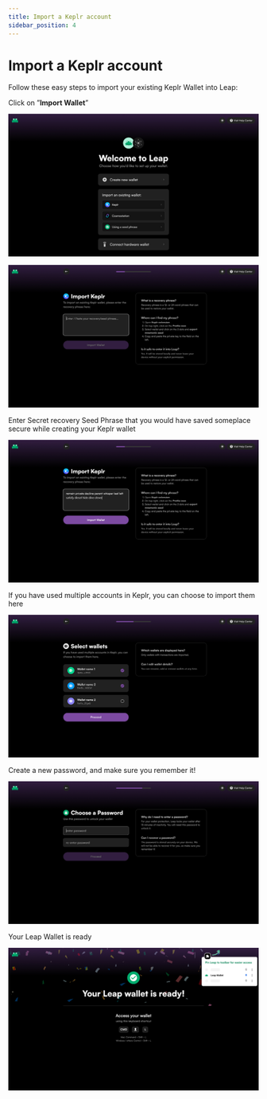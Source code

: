 ```yaml
---
title: Import a Keplr account
sidebar_position: 4
---
```


# Import a Keplr account

Follow these easy steps to import your existing Keplr Wallet into Leap:

Click on ”**Import Wallet**”

![](/img/leap/import-keplr-1.png)

![](/img/leap/import-keplr-2.png)

Enter Secret recovery Seed Phrase that you would have saved someplace secure while creating your Keplr wallet

![](/img/leap/import-keplr-3.png)

If you have used multiple accounts in Keplr, you can choose to import them here

![](/img/leap/import-keplr-4.png)

Create a new password, and make sure you remember it!

![](/img/leap/import-keplr-5.png)

Your Leap Wallet is ready

![](/img/leap/import-keplr-6.png)